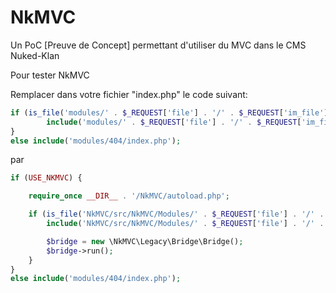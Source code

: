 NkMVC
=====

Un PoC [Preuve de Concept] permettant d'utiliser du MVC dans le CMS Nuked-Klan

Pour tester NkMVC

Remplacer dans votre fichier "index.php" le code suivant:

```php
if (is_file('modules/' . $_REQUEST['file'] . '/' . $_REQUEST['im_file'] . '.php')) {
        include('modules/' . $_REQUEST['file'] . '/' . $_REQUEST['im_file'] . '.php');
}
else include('modules/404/index.php');
```

par

```php
if (USE_NKMVC) {

    require_once __DIR__ . '/NkMVC/autoload.php';

    if (is_file('NkMVC/src/NkMVC/Modules/' . $_REQUEST['file'] . '/' . $_REQUEST['im_file'] . '.php')) {
        include('NkMVC/src/NkMVC/Modules/' . $_REQUEST['file'] . '/' . $_REQUEST['im_file'] . '.php');

        $bridge = new \NkMVC\Legacy\Bridge\Bridge();
        $bridge->run();
    }
}
else include('modules/404/index.php');
```
